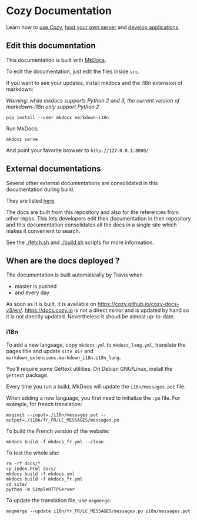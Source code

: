 # Cozy Documentation

Learn how to [use Cozy](https://docs.cozy.io/en/use), [host your own server](https://docs.cozy.io/en/install/) and [develop applications](https://docs.cozy.io/en/dev/).

## Edit this documentation

This documentation is built with [MkDocs](http://www.mkdocs.org).

To edit the documentation, just edit the files inside `src`.

If you want to see your updates, install mkdocs and the i18n extension of markdown:

_Warning: while mkdocs supports Python 2 and 3, the current version of markdown-i18n only support Python 2_

```shell
pip install --user mkdocs markdown-i18n
```

Run MkDocs:

```shell
mkdocs serve
```

And point your favorite browser to `http://127.0.0.1:8000/`

## External documentations

Several other external documentations are consolidated in this documentation during build.

They are listed [here](./OUTSIDE_DOCS).

The docs are built from this repository and also for the references from other repos. This lets 
developers edit their documentation in their repository and this documentation consolidates
all the docs in a single site which makes it convenient to search.

See the [./fetch.sh](./fetch.sh) and [./build.sh](./build.sh) scripts for more information.

## When are the docs deployed ?

The documentation is built automatically by Travis when

* master is pushed
* and every day

As soon as it is built, it is available on https://cozy.github.io/cozy-docs-v3/en/.
https://docs.cozy.io is not a direct mirror and is updated by hand so it is not directly updated. Nevertheless it shoud be almost up-to-date.

### i18n


To add a new language, copy `mkdocs.yml` to `mkdocs_lang.yml`, translate the pages title and update `site_dir` and `markdown_extensions.markdown_i18n.i18n_lang`.

You’ll require some Gettext utilities. On Debian GNU/Linux, install the `gettext` package.

Every time you run a build, MkDocs will update the `i18n/messages.pot` file.

When adding a new language, you first need to initialize the `.po` file. For example, for french translation:

```shell
msginit --input=./i18n/messages.pot --output=./i18n/fr_FR/LC_MESSAGES/messages.po
```

To build the French version of the website:

```shell
mkdocs build -f mkdocs_fr.yml --clean
```

To test the whole site:

```shell
rm -rf docs/*
cp index.html docs/
mkdocs build -f mkdocs.yml
mkdocs build -f mkdocs_fr.yml
cd site/
python -m SimpleHTTPServer
```

To update the translation file, use `msgmerge`:

```shell
msgmerge --update i18n/fr_FR/LC_MESSAGES/messages.po i18n/messages.pot
```
